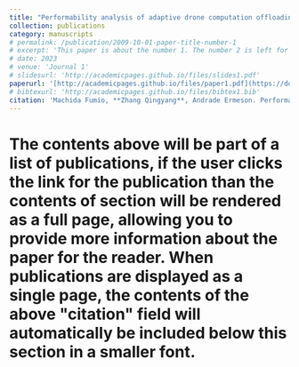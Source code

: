 ```yaml
---
title: "Performability analysis of adaptive drone computation offloading with fog computing."
collection: publications
category: manuscripts
# permalink: /publication/2009-10-01-paper-title-number-1
# excerpt: 'This paper is about the number 1. The number 2 is left for future work.'
# date: 2023
# venue: 'Journal 1'
# slidesurl: 'http://academicpages.github.io/files/slides1.pdf'
paperurl: '[http://academicpages.github.io/files/paper1.pdf](https://doi.org/10.1016/j.future.2023.03.027)'
# bibtexurl: 'http://academicpages.github.io/files/bibtex1.bib'
citation: 'Machida Fumio, **Zhang Qingyang**, Andrade Ermeson. Performability analysis of adaptive drone computation offloading with fog computing[J]. Future Generation Computer Systems, 2023, 145: 121-135.'
---
```

# The contents above will be part of a list of publications, if the user clicks the link for the publication than the contents of section will be rendered as a full page, allowing you to provide more information about the paper for the reader. When publications are displayed as a single page, the contents of the above "citation" field will automatically be included below this section in a smaller font.
